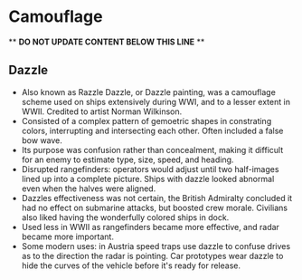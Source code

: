 Camouflage
==========

** **DO NOT UPDATE CONTENT BELOW THIS LINE** **

Dazzle
------

* Also known as Razzle Dazzle, or Dazzle painting, was a camouflage scheme used on ships extensively during WWI, and to a lesser extent in WWII. Credited to artist Norman Wilkinson.
* Consisted of a complex pattern of gemoetric shapes in constrating colors, interrupting and intersecting each other. Often included a false bow wave.
* Its purpose was confusion rather than concealment, making it difficult for an enemy to estimate type, size, speed, and heading.
* Disrupted rangefinders: operators would adjust until two half-images lined up into a complete picture. Ships with dazzle looked abnormal even when the halves were aligned.
* Dazzles effectiveness was not certain, the British Admiralty concluded it had no effect on submarine attacks, but boosted crew morale. Civilians also liked having the wonderfully colored ships in dock.
* Used less in WWII as rangefinders became more effective, and radar became more important.
* Some modern uses: in Austria speed traps use dazzle to confuse drives as to the direction the radar is pointing. Car prototypes wear dazzle to hide the curves of the vehicle before it's ready for release.


